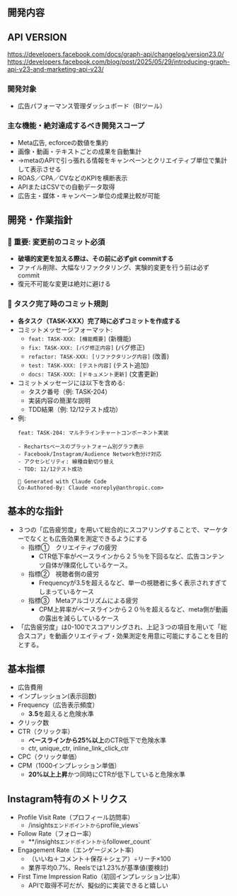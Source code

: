 ## 開発内容

## API VERSION
https://developers.facebook.com/docs/graph-api/changelog/version23.0/
https://developers.facebook.com/blog/post/2025/05/29/introducing-graph-api-v23-and-marketing-api-v23/

### 開発対象
- 広告パフォーマンス管理ダッシュボード（BIツール）

### 主な機能・絶対達成するべき開発スコープ
- Meta広告, ecforceの数値を集約
- 画像・動画・テキストごとの成果を自動集計
- →metaのAPIで引っ張れる情報をキャンペーンとクリエイティブ単位で集計して表示させる
- ROAS／CPA／CVなどのKPIを横断表示
- APIまたはCSVでの自動データ取得
- 広告主・媒体・キャンペーン単位の成果比較が可能

## 開発・作業指針

### 🚨 重要: 変更前のコミット必須
- **破壊的変更を加える際は、その前に必ずgit commitする**
- ファイル削除、大幅なリファクタリング、実験的変更を行う前は必ずcommit
- 復元不可能な変更は絶対に避ける

### 📝 タスク完了時のコミット規則
- **各タスク（TASK-XXX）完了時に必ずコミットを作成する**
- コミットメッセージフォーマット:
  - `feat: TASK-XXX: [機能概要]` (新機能)
  - `fix: TASK-XXX: [バグ修正内容]` (バグ修正)
  - `refactor: TASK-XXX: [リファクタリング内容]` (改善)
  - `test: TASK-XXX: [テスト内容]` (テスト追加)
  - `docs: TASK-XXX: [ドキュメント更新]` (文書更新)
- コミットメッセージには以下を含める:
  - タスク番号（例: TASK-204）
  - 実装内容の簡潔な説明
  - TDD結果（例: 12/12テスト成功）
- 例:
  ```
  feat: TASK-204: マルチラインチャートコンポーネント実装
  
  - Rechartsベースのプラットフォーム別グラフ表示
  - Facebook/Instagram/Audience Network色分け対応
  - アクセシビリティ: 線種自動切り替え
  - TDD: 12/12テスト成功
  
  🤖 Generated with Claude Code
  Co-Authored-By: Claude <noreply@anthropic.com>
  ```

## 基本的な指針

- ３つの「広告疲労度」を用いて総合的にスコアリングすることで、マーケターでなくとも広告効果を測定できるようにする
	- 指標①　クリエイティブの疲労
		- CTR低下率がベースラインから２５％を下回るなど、広告コンテンツ自体が陳腐化しているケース。
	- 指標②　視聴者側の疲労　
		- Frequencyが3.5を超えるなど、単一の視聴者に多く表示されすぎてしまっているケース
	- 指標③　Metaアルゴリズムによる疲労
		- CPM上昇率がベースラインから２０％を超えるなど、meta側が動画の露出を減らしているケース
- 「広告疲労度」は0-100でスコアリングされ、上記３つの項目を用いて「総合スコア」を動画クリエイティブ・効果測定を用意に可能にすることを目的とする。

## 基本指標

- 広告費用
- インプレッション(表示回数)
- Frequency（広告表示頻度）
	- **3.5**を超えると危険水準
- クリック数
- CTR（クリック率）
	- **ベースラインから25%以上**のCTR低下で危険水準
	- ctr, unique_ctr, inline_link_click_ctr
- CPC（クリック単価）
- CPM（1000インプレッション単価）
	- **20%以上上昇**かつ同時にCTRが低下していると危険水準

## Instagram特有のメトリクス

- Profile Visit Rate（プロフィール訪問率）
	- /insights`エンドポイントから`profile_views`
- Follow Rate（フォロー率）
	- **/insights`エンドポイントから`follower_count`
- Engagement Rate（エンゲージメント率）
	- （いいね＋コメント＋保存＋シェア）÷リーチ×100
	- 業界平均0.7%、Reelsでは1.23%が基準値(要検討)
- First Time Impression Ratio（初回インプレッション比率）
	- APIで取得不可だが、擬似的に実装できると嬉しい